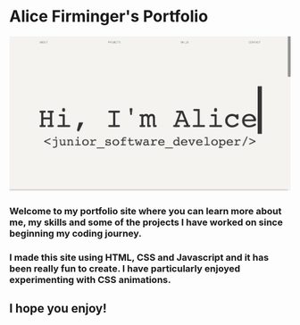 # Alice Firminger's Portfolio

![A screenshot of my portfolio landing page](images/url.png)

### Welcome to my portfolio site where you can learn more about me, my skills and some of the projects I have worked on since beginning my coding journey.

### I made this site using HTML, CSS and Javascript and it has been really fun to create. I have particularly enjoyed experimenting with CSS animations.

## I hope you enjoy!

